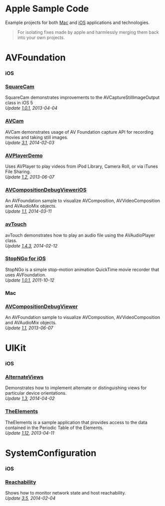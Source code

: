 # Apple Sample Code

Example projects for both [Mac][1] and [iOS][2] applications and
technologies.   
>For isolating fixes made by apple and harmlessly merging them back into
your own projects.

# AVFoundation

### iOS

### [SquareCam][3]

SquareCam demonstrates improvements to the AVCaptureStillImageOutput
class in iOS 5  
*Update [1.0.1][4], 2013-04-04*

### [AVCam][5]

AVCam demonstrates usage of AV Foundation capture API for recording
movies and taking still images.   
*Update [3.1][6], 2014-02-03*

### [AVPlayerDemo][7]

Uses AVPlayer to play videos from iPod Library, Camera Roll, or via
iTunes File Sharing.  
*Update [1.2][8], 2013-06-07*

### [AVCompositionDebugVieweriOS][9]

An AVFoundation sample to visualize AVComposition, AVVideoComposition
and AVAudioMix objects.   
*Update [1.1][10], 2014-03-11*

### [avTouch][11]

avTouch demonstrates how to play an audio file using the AVAudioPlayer
class.  
*Update [1.4.3][12], 2014-02-12*

### [StopNGo for iOS][13]

StopNGo is a simple stop-motion animation QuickTime movie recorder that
uses AVFoundation.   
*Update [1.0.1][14], 2011-10-12*

### Mac

### [AVCompositionDebugViewer][15]

An AVFoundation sample to visualize AVComposition, AVVideoComposition
and AVAudioMix objects.  
*Update [1.1][16], 2013-06-07*

# UIKit

### iOS

### [AlternateViews][17]

Demonstrates how to implement alternate or distinguishing views for
particular device orientations.  
*Update [1.3][18], 2014-04-02*

### [TheElements][19]

TheElements is a sample application that provides access to the data
contained in the Periodic Table of the Elements.   
*Update [1.12][20], 2013-04-11*

# SystemConfiguration

### iOS

### [Reachability][21]

Shows how to monitor network state and host reachability.  
*Update [3.5][22], 2014-02-04*



[1]: https://developer.apple.com/library/mac/navigation/index.html#topic=Sample+Code&section=Resource+Types
[2]: https://developer.apple.com/library/ios/navigation/#section=Resource%20Types&topic=Sample%20Code
[3]: https://github.com/sugarso/AppleSampleCode/tree/master/iOS/AVFoundation/SquareCam
[4]: https://developer.apple.com/library/ios/samplecode/SquareCam/Introduction/Intro.html
[5]: https://github.com/sugarso/AppleSampleCode/tree/master/iOS/AVFoundation/AVCam
[6]: https://developer.apple.com/library/ios/samplecode/AVCam/Introduction/Intro.html
[7]: https://github.com/sugarso/AppleSampleCode/tree/master/iOS/AVFoundation/AVPlayerDemo
[8]: https://developer.apple.com/library/ios/samplecode/AVPlayerDemo/Introduction/Intro.html
[9]: https://github.com/sugarso/AppleSampleCode/tree/master/iOS/AVFoundation/AVCompositionDebugVieweriOS
[10]: https://developer.apple.com/library/ios/samplecode/AVCompositionDebugVieweriOS/Introduction/Intro.html
[11]: https://github.com/sugarso/AppleSampleCode/tree/master/iOS/AVFoundation/avTouch
[12]: https://developer.apple.com/library/ios/samplecode/avTouch/Introduction/Intro.html
[13]: https://github.com/sugarso/AppleSampleCode/tree/master/iOS/AVFoundation/StopNGo
[14]: https://developer.apple.com/library/ios/samplecode/StopNGo/Introduction/Intro.html
[15]: https://github.com/sugarso/AppleSampleCode/tree/master/Mac/AVFoundation/AVCompositionDebugViewer
[16]: https://developer.apple.com/library/mac/samplecode/AVCompositionDebugViewer/Introduction/Intro.html
[17]: https://github.com/sugarso/AppleSampleCode/tree/master/iOS/UIKit/AlternateViews
[18]: https://developer.apple.com/library/ios/samplecode/AlternateViews/Introduction/Intro.html
[19]: https://github.com/sugarso/AppleSampleCode/tree/master/iOS/UIKit/TheElements
[20]: https://developer.apple.com/library/ios/samplecode/TheElements/Introduction/Intro.html
[21]: https://github.com/sugarso/AppleSampleCode/tree/master/iOS/SystemConfiguration/Reachability
[22]: https://developer.apple.com/Library/ios/samplecode/Reachability/Introduction/Intro.html
